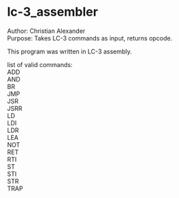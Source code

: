 # lc-3_assembler
Author: Christian Alexander
<br />
Purpose: Takes LC-3 commands as input, returns opcode.

This program was written in LC-3 assembly.

list of valid commands:<br />
ADD<br />
AND<br />
BR<br />
JMP<br />
JSR<br />
JSRR<br />
LD<br />
LDI<br />
LDR<br />
LEA<br />
NOT<br />
RET<br />
RTI<br />
ST<br />
STI<br />
STR<br />
TRAP<br />
